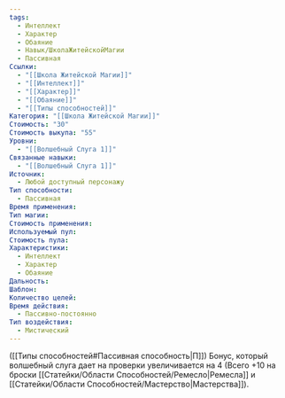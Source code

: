 ```yaml
---
tags:
  - Интеллект
  - Характер
  - Обаяние
  - Навык/ШколаЖитейскойМагии
  - Пассивная
Ссылки:
  - "[[Школа Житейской Магии]]"
  - "[[Интеллект]]"
  - "[[Характер]]"
  - "[[Обаяние]]"
  - "[[Типы способностей]]"
Категория: "[[Школа Житейской Магии]]"
Стоимость: "30"
Стоимость выкупа: "55"
Уровни:
  - "[[Волшебный Слуга 1]]"
Связанные навыки:
  - "[[Волшебный Слуга 1]]"
Источник:
  - Любой доступный персонажу
Тип способности:
  - Пассивная
Время применения: 
Тип магии: 
Стоимость применения: 
Используемый пул: 
Стоимость пула: 
Характеристики:
  - Интеллект
  - Характер
  - Обаяние
Дальность: 
Шаблон: 
Количество целей: 
Время действия:
  - Пассивно-постоянно
Тип воздействия:
  - Мистический
---
```

([[Типы способностей#Пассивная способность|П]]) Бонус, который волшебный слуга дает на проверки увеличивается на 4 (Всего +10 на броски [[Статейки/Области Способностей/Ремесло|Ремесла]] и [[Статейки/Области Способностей/Мастерство|Мастерства]]).